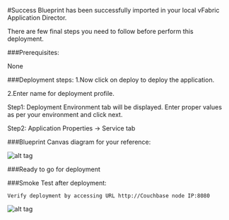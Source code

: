 #Success
Blueprint has been successfully imported in your local vFabric Application Director. 

There are  few final steps you need to follow before perform this deployment.

###Prerequisites:

None

###Deployment steps:
1.Now click on deploy to deploy the application.

2.Enter name for deployment profile.

Step1: Deployment Environment tab will be displayed. Enter proper values as per your environment and click next.


Step2: Application Properties -> Service tab

###Blueprint Canvas diagram for your reference: 

![alt tag]()

###Ready to go for deployment


###Smoke Test after deployment:

	Verify deployment by accessing URL http://Couchbase node IP:8080

![alt tag]()
		



 








